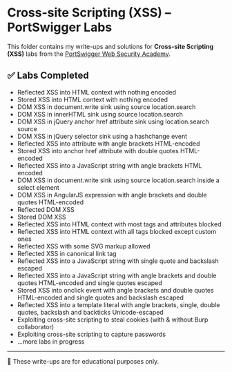 # Cross-site Scripting (XSS) – PortSwigger Labs

This folder contains my write-ups and solutions for **Cross-site Scripting (XSS)** labs from the [PortSwigger Web Security Academy](https://portswigger.net/web-security/cross-site-scripting).

## ✅ Labs Completed

- Reflected XSS into HTML context with nothing encoded
- Stored XSS into HTML context with nothing encoded
- DOM XSS in document.write sink using source location.search
- DOM XSS in innerHTML sink using source location.search
- DOM XSS in jQuery anchor href attribute sink using location.search source
- DOM XSS in jQuery selector sink using a hashchange event
- Reflected XSS into attribute with angle brackets HTML-encoded
- Stored XSS into anchor href attribute with double quotes HTML-encoded
- Reflected XSS into a JavaScript string with angle brackets HTML encoded
- DOM XSS in document.write sink using source location.search inside a select element
- DOM XSS in AngularJS expression with angle brackets and double quotes HTML-encoded
- Reflected DOM XSS
- Stored DOM XSS
- Reflected XSS into HTML context with most tags and attributes blocked
- Reflected XSS into HTML context with all tags blocked except custom ones
- Reflected XSS with some SVG markup allowed
- Reflected XSS in canonical link tag
- Reflected XSS into a JavaScript string with single quote and backslash escaped
- Reflected XSS into a JavaScript string with angle brackets and double quotes HTML-encoded and single quotes escaped
- Stored XSS into onclick event with angle brackets and double quotes HTML-encoded and single quotes and backslash escaped
- Reflected XSS into a template literal with angle brackets, single, double quotes, backslash and backticks Unicode-escaped
- Exploiting cross-site scripting to steal cookies (with & without Burp collaborator)
- Exploiting cross-site scripting to capture passwords
- ...more labs in progress

---

📌 These write-ups are for educational purposes only.
